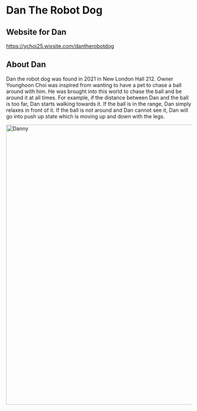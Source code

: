 # Dan The Robot Dog

## Website for Dan
https://ychoi25.wixsite.com/dantherobotdog

## About Dan
Dan the robot dog was found in 2021 in New London Hall 212. Owner Younghoon Choi was inspired from wanting to have a pet to chase a ball around with him.
He was brought into this world to chase the ball and be around it at all times. 
For example, if the distance between Dan and the ball is too far, Dan starts walking towards it. 
If the ball is in the range, Dan simply relaxes in front of it. 
If the ball is not around and Dan cannot see it, Dan will go into push up state which is moving up and down with the legs.

<img width="761" alt="Danny" src="https://user-images.githubusercontent.com/110645615/211202443-d71addf8-aff6-4c9e-b62e-19821adafd89.png">
